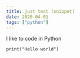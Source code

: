 ```yaml
---
title: just test (snippet)
date: 2020-04-01
tags: ["python"]
---
```


I like to code in Python

```
print("Hello world")
```
